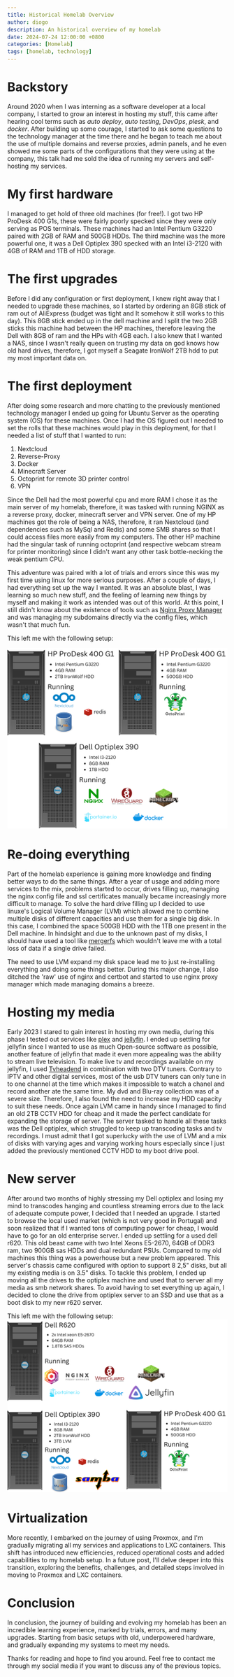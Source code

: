 ```yaml
---
title: Historical Homelab Overview
author: diogo
description: An historical overview of my homelab
date: 2024-07-24 12:00:00 +0800
categories: [Homelab]
tags: [homelab, technology]
---
```

# Backstory

Around 2020 when I was interning as a software developer at a local company, I started to grow an interest in hosting my stuff, this came after hearing cool terms such as _auto deploy_, _auto testing_, _DevOps_, _plesk_, and _docker_. After building up some courage, I started to ask some questions to the technology manager at the time there and he began to teach me about the use of multiple domains and reverse proxies, admin panels, and he even showed me some parts of the configurations that they were using at the company, this talk had me sold the idea of running my servers and self-hosting my services.

# My first hardware
I managed to get hold of three old machines (for free!). I got two HP ProDesk 400 G1s, these were fairly poorly specked since they were only serving as POS terminals. These machines had an Intel Pentium G3220 paired with 2GB of RAM and 500GB HDDs. 
The third machine was the more powerful one, it was a Dell Optiplex 390 specked with an Intel i3-2120 with 4GB of RAM and 1TB of HDD storage.

# The first upgrades
Before I did any configuration or first deployment, I knew right away that I needed to upgrade these machines, so I started by ordering an 8GB stick of ram out of AliExpress (budget was tight and It somehow it still works to this day).
This 8GB stick ended up in the dell machine and I split the two 2GB sticks this machine had between the HP machines, therefore leaving the Dell with 8GB of ram and the HPs with 4GB each.
I also knew that I wanted a NAS, since I wasn't really queen on trusting my data on god knows how old hard drives, therefore, I got myself a Seagate IronWolf 2TB hdd to put my most important data on.

# The first deployment

After doing some research and more chatting to the previously mentioned technology manager I ended up going for Ubuntu Server as the operating system (OS) for these machines. 
Once I had the OS figured out I needed to set the rolls that these machines would play in this deployment, for that I needed a list of stuff that I wanted to run:
1. Nextcloud
2. Reverse-Proxy
3. Docker
4. Minecraft Server
5. Octoprint for remote 3D printer control
6. VPN

Since the Dell had the most powerful cpu and more RAM I chose it as the main server of my homelab, therefore, it was tasked with running NGINX as a reverse proxy, docker, minecraft server and VPN server. 
One of my HP machines got the role of being a NAS, therefore, it ran Nextcloud (and dependencies such as MySql and Redis) and some SMB shares so that I could access files more easily from my computers. 
The other HP machine had the singular task of running octoprint (and respective webcam stream for printer monitoring) since I didn't want any other task bottle-necking the weak pentium CPU.

This adventure was paired with a lot of trials and errors since this was my first time using linux for more serious purposes. After a couple of days, I had everything set up the way I wanted. It was an absolute blast, I was learning so much new stuff, and the feeling of learning new things by myself and making it work as intended was out of this world.
At this point, I still didn't know about the existence of tools such as [Nginx Proxy Manager](https://nginxproxymanager.com/) and was managing my subdomains directly via the config files, which wasn't that much fun.

This left me with the following setup:

![V1 of my homelab](/assets/img/posts/HomelabOverview/HomelabV1.png "Homelab Diagram V1")

# Re-doing everything

Part of the homelab experience is gaining more knowledge and finding better ways to do the same things. After a year of usage and adding more services to the mix, problems started to occur, drives filling up, managing the nginx config file and ssl certificates manually became increasingly more difficult to manage.
To solve the hard drive filling up I decided to use linuxe's Logical Volume Manager (LVM) which allowed me to combine multiple disks of different capacities and use them for a single big disk. In this case, I combined the space 500GB HDD with the 1TB one present in the Dell machine. 
In hindsight and due to the unknown past of my disks, I should have used a tool like [mergerfs](https://github.com/trapexit/mergerfs) which wouldn't leave me with a total loss of data if a single drive failed.    

The need to use LVM expand my disk space lead me to just re-installing everything and doing some things better. During this major change, I also ditched the 'raw' use of nginx and certbot and started to use nginx proxy manager which made managing domains a breeze.

# Hosting my media                                                                                                                                                                                    
Early 2023 I stared to gain interest in hosting my own media, during this phase I tested out services like [plex](https://www.plex.tv/) and [jellyfin](https://jellyfin.org/). I ended up settling for jellyfin since I wanted to use as much Open-source software as possible, another feature of jellyfin that made it even more appealing was the ability to stream live television. 
To make live tv and recordings available on my jellyfin, I used [Tvheadend](https://tvheadend.org/) in combination with two DTV tuners. Contrary to IPTV and other digital services, most of the usb DTV tuners can only tune in to one channel at the time which makes it impossible to watch a chanel and record another ate the same time.
My dvd and Blu-ray collection was of a severe size. Therefore, I also found the need to increase my HDD capacity to suit these needs. Once again LVM came in handy since I managed to find an old 2TB CCTV HDD for cheap and it made the perfect candidate for expanding the storage of server.
The server tasked to handle all these tasks was the Dell optiplex, which struggled to keep up transcoding tasks and tv recordings. I must admit that I got superlucky with the use of LVM and a mix of disks with varying ages and varying working hours especially since I just added the previously mentioned CCTV HDD to my boot drive pool.    

# New server
After around two months of highly stressing my Dell optiplex and losing my mind to transcodes hanging and countless streaming errors due to the lack of adequate compute power, I decided that I needed an upgrade.
I started to browse the local used market (which is not very good in Portugal) and soon realized that if I wanted tons of computing power for cheap, I would have to go for an old enterprise server.
I ended up settling for a used dell r620. This old beast came with two Intel Xeons E5-2670, 64GB of DDR3 ram, two 900GB sas HDDs and dual redundant PSUs. Compared to my old machines this thing was a powerhouse but a new problem appeared. 
This server's chassis came configured with option to support 8 2,5" disks, but all my existing media is on 3.5" disks. To tackle this problem, I ended up moving all the drives to the optiplex machine and used that to server all my media as smb network shares.
To avoid having to set everything up again, I decided to clone the drive from optiplex server to an SSD and use that as a boot disk to my new r620 server.
        
This left me with the following setup: 
![V2 of my homelab](/assets/img/posts/HomelabOverview/HomelabV2.png "Homelab Diagram V2")

# Virtualization

More recently, I embarked on the journey of using Proxmox, and I'm gradually migrating all my services and applications to LXC containers. 
This shift has introduced new efficiencies, reduced operational costs and added capabilities to my homelab setup. 
In a future post, I'll delve deeper into this transition, exploring the benefits, challenges, and detailed steps involved in moving to Proxmox and LXC containers.

# Conclusion
In conclusion, the journey of building and evolving my homelab has been an incredible learning experience, marked by trials, errors, and many upgrades. 
Starting from basic setups with old, underpowered hardware, and gradually expanding my systems to meet my needs.

Thanks for reading and hope to find you around. Feel free to contact me through my social media if you want to discuss any of the previous topics.


